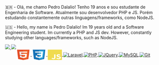 🇧🇷 - Olá, me chamo Pedro Dalalio!
Tenho 19 anos e sou estudante de Engenharia de Software. Atualmente sou desenvolvedor PHP e JS. Porém estudando constantemente outras linguagens/frameworks, como NodeJS.

🇺🇸 - Hello, my name is Pedro Dalalio!
Im 19 years old and a Software Engineering student. Im currently a PHP and JS dev. However, constantly studying other languages/frameworks, such as NodeJS.

<div style="display: flex;" align="center">
  <div>
    <a href="https://github.com/pedrodalalio" target="_blank">
    <img height="180em" src="https://github-readme-stats.vercel.app/api?username=pedrodalalio&show_icons=true&theme=github_dark&include_all_commits=true&count_private=true"/>
    <img height="180em" src="https://github-readme-stats.vercel.app/api/top-langs/?username=pedrodalalio&hide_progress=true&theme=github_dark"/>
  </div>
  
  <div><br>
    <img align="center" alt="HTML" height="35" width="48" src="https://raw.githubusercontent.com/devicons/devicon/master/icons/html5/html5-original.svg">
    <img align="center" alt="CSS" height="35" width="48" src="https://raw.githubusercontent.com/devicons/devicon/master/icons/css3/css3-original.svg">
    <img align="center" alt="Javascript" height="35" width="48" src="https://raw.githubusercontent.com/devicons/devicon/master/icons/javascript/javascript-plain.svg">
    <img align="center" alt="Laravel" height="35" width="48" src="https://cdn.jsdelivr.net/gh/devicons/devicon/icons/laravel/laravel-plain-wordmark.svg" />
    <img align="center" alt="PHP" height="35" width="48"src="https://cdn.jsdelivr.net/gh/devicons/devicon/icons/php/php-plain.svg" />
    <img align="center" alt="JQuery" height="35" width="48" src="https://cdn.jsdelivr.net/gh/devicons/devicon/icons/jquery/jquery-plain-wordmark.svg" />
    <img align="center" alt="MySQL" height="35" width="48" src="https://cdn.jsdelivr.net/gh/devicons/devicon/icons/mysql/mysql-plain-wordmark.svg" />
    <img align="center" alt="Git" height="35" width="48" src="https://cdn.jsdelivr.net/gh/devicons/devicon/icons/git/git-original.svg">     
    <br>
  </div>
</div>
